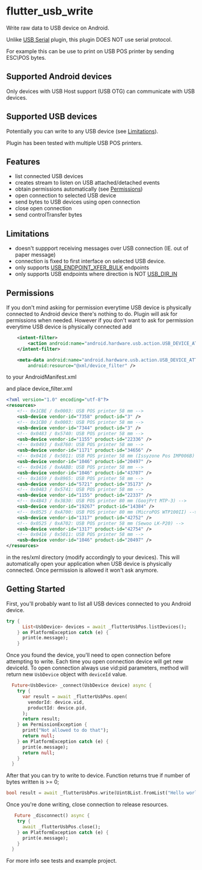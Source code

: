 # flutter_usb_write

Write raw data to USB device on Android.

Unlike [USB Serial]() plugin, this plugin DOES NOT use serial protocol.

For example this can be use to print on USB POS printer by sending ESC\POS bytes.

## Supported Android devices

Only devices with USB Host support (USB OTG) can communicate with USB devices.

## Supported USB devices

Potentially you can write to any USB device (see [Limitations](#limitations)).

Plugin has been tested with multiple USB POS printers.

## Features

- list connected USB devices
- creates stream to listen on USB attached/detached events
- obtain permissions automatically (see [Permissions](#permissions))
- open connection to selected USB device
- send bytes to USB devices using open connection
- close open connection
- send controlTransfer bytes 

## Limitations

- doesn't suppport receiving messages over USB connection (IE. out of paper message)
- connection is fixed to first interface on selected USB device.
- only supports [USB_ENDPOINT_XFER_BULK](https://developer.android.com/reference/android/hardware/usb/UsbConstants.html#USB_ENDPOINT_XFER_BULK) endpoints
- only supports USB endpoints where direction is NOT [USB_DIR_IN]( https://developer.android.com/reference/android/hardware/usb/UsbConstants.html#USB_DIR_IN)

## Permissions

If you don't mind asking for permission everytime USB device is physically connected to Android device there's nothing to do. Plugin will ask for permissions when needed. 
However if you don't want to ask for permission everytime USB device is physically connected add 

```xml
	<intent-filter>
		<action android:name="android.hardware.usb.action.USB_DEVICE_ATTACHED" />
	</intent-filter>

	<meta-data android:name="android.hardware.usb.action.USB_DEVICE_ATTACHED"
		android:resource="@xml/device_filter" />
```
to your AndroidManifest.xml

and place device_filter.xml 

```xml
<?xml version="1.0" encoding="utf-8"?>
<resources>
    <!-- 0x1CBE / 0x0003: USB POS printer 58 mm -->
    <usb-device vendor-id="7358" product-id="3" />
    <!-- 0x1CB0 / 0x0003: USB POS printer 58 mm -->
    <usb-device vendor-id="7344" product-id="3" />
    <!-- 0x0483 / 0x5740: USB POS printer 58 mm -->
    <usb-device vendor-id="1155" product-id="22336" />
    <!-- 0x0493 / 0x8760: USB POS printer 58 mm -->
    <usb-device vendor-id="1171" product-id="34656" />
    <!-- 0x0416 / 0x5011: USB POS printer 58 mm (Issyzone Pos IMP006B) -->
    <usb-device vendor-id="1046" product-id="20497" />
    <!-- 0x0416 / 0xAABB: USB POS printer 58 mm -->
    <usb-device vendor-id="1046" product-id="43707" />
    <!-- 0x1659 / 0x8965: USB POS printer 58 mm -->
    <usb-device vendor-id="5721" product-id="35173" />
    <!-- 0x0483 / 0x5741: USB POS printer 58 mm -->
    <usb-device vendor-id="1155" product-id="22337" />
    <!-- 0x4B43 / 0x3830: USB POS printer 80 mm (GoojPrt MTP-3) -->
    <usb-device vendor-id="19267" product-id="14384" />
    <!-- 0x0525 / 0xA700: USB POS printer 80 mm (MicroPOS WTP100II) -->
    <usb-device vendor-id="1317" product-id="42752" />
    <!-- 0x0525 / 0xA702: USB POS printer 58 mm (Sewoo LK-P20) -->
    <usb-device vendor-id="1317" product-id="42754" />
    <!-- 0x0416 / 0x5011: USB POS printer 58 mm -->
    <usb-device vendor-id="1046" product-id="20497" />      
</resources>
```
in the res/xml directory (modify accordingly to your devices).
This will automatically open your application when USB device is physically connected.
Once permission is allowed it won't ask anymore. 

## Getting Started

First, you'll probably want to list all USB devices connected to you Android device.

```dart
try {
      List<UsbDevice> devices = await _flutterUsbPos.listDevices();
    } on PlatformException catch (e) {
      print(e.message);
    }
```

Once you found the device, you'll need to open connection before attempting to write.
Each time you open connection device will get new deviceId. 
To open connection always use vid:pid parameters, method will return new ```UsbDevice``` object with ```deviceId``` value.
```dart
  Future<UsbDevice> _connect(UsbDevice device) async {
    try {
      var result = await _flutterUsbPos.open(
        vendorId: device.vid,
        productId: device.pid,
      );
      return result;
    } on PermissionException {
      print("Not allowed to do that");
      return null;
    } on PlatformException catch (e) {
      print(e.message);
      return null;
    }
  }
```

After that you can try to write to device.
Function returns true if number of bytes written is >= 0;
```dart
bool result = await _flutterUsbPos.write(Uint8List.fromList("Hello world".codeUnits));
```

Once you're done writing, close connection to release resources.
```dart
   Future _disconnect() async {
    try {
      await _flutterUsbPos.close();
    } on PlatformException catch (e) {
      print(e.message);
    }
  }
```

For more info see tests and example project.
